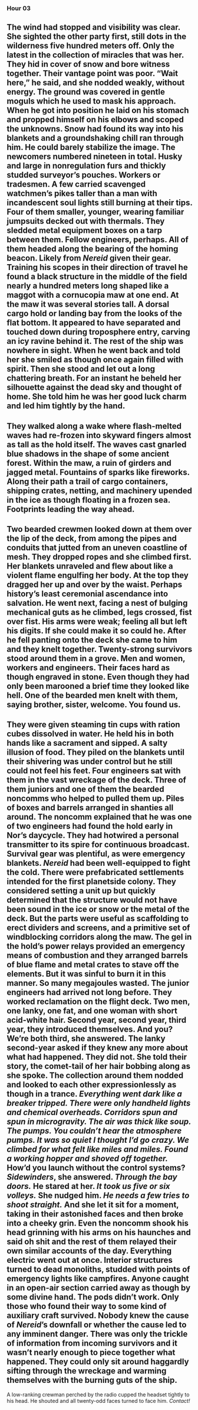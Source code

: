 ### Hour 03
The wind had stopped and visibility was clear. She sighted the other party first, still dots in the wilderness five hundred meters off. Only the latest in the collection of miracles that was her. They hid in cover of snow and bore witness together. Their vantage point was poor. “Wait here,” he said, and she nodded weakly, without energy.
The ground was covered in gentle moguls which he used to mask his approach. When he got into position he laid on his stomach and propped himself on his elbows and scoped the unknowns. Snow had found its way into his blankets and a groundshaking chill ran through him. He could barely stabilize the image.
The newcomers numbered nineteen in total. Husky and large in nonregulation furs and thickly studded surveyor’s pouches. Workers or tradesmen. A few carried scavenged watchmen’s pikes taller than a man with incandescent soul lights still burning at their tips. Four of them smaller, younger, wearing familiar jumpsuits decked out with thermals. They sledded metal equipment boxes on a tarp between them. Fellow engineers, perhaps. All of them headed along the bearing of the homing beacon. Likely from *Nereid* given their gear.
Training his scopes in their direction of travel he found a black structure in the middle of the field nearly a hundred meters long shaped like a maggot with a cornucopia maw at one end. At the maw it was several stories tall. A dorsal cargo hold or landing bay from the looks of the flat bottom. It appeared to have separated and touched down during troposphere entry, carving an icy ravine behind it. The rest of the ship was nowhere in sight.
When he went back and told her she smiled as though once again filled with spirit. Then she stood and let out a long chattering breath. For an instant he beheld her silhouette against the dead sky and thought of home. She told him he was her good luck charm and led him tightly by the hand. 
---- 
They walked along a wake where flash-melted waves had re-frozen into skyward fingers almost as tall as the hold itself. The waves cast gnarled blue shadows in the shape of some ancient forest. Within the maw, a ruin of girders and jagged metal. Fountains of sparks like fireworks. Along their path a trail of cargo containers, shipping crates, netting, and machinery upended in the ice as though floating in a frozen sea. Footprints leading the way ahead.
---- 
Two bearded crewmen looked down at them over the lip of the deck, from among the pipes and conduits that jutted from an uneven coastline of mesh. They dropped ropes and she climbed first. Her blankets unraveled and flew about like a violent flame engulfing her body. At the top they dragged her up and over by the waist. Perhaps history’s least ceremonial ascendance into salvation. He went next, facing a nest of bulging mechanical guts as he climbed, legs crossed, fist over fist. His arms were weak; feeling all but left his digits. If she could make it so could he. After he fell panting onto the deck she came to him and they knelt together. Twenty-strong survivors stood around them in a grove. Men and women, workers and engineers. Their faces hard as though engraved in stone. Even though they had only been marooned a brief time they looked like hell.
One of the bearded men knelt with them, saying brother, sister, welcome. You found us. 
---- 
They were given steaming tin cups with ration cubes dissolved in water. He held his in both hands like a sacrament and sipped. A salty illusion of food. They piled on the blankets until their shivering was under control but he still could not feel his feet.
Four engineers sat with them in the vast wreckage of the deck. Three of them juniors and one of them the bearded noncomms who helped to pulled them up. Piles of boxes and barrels arranged in shanties all around. The noncomm explained that he was one of two engineers had found the hold early in Nor’s daycycle. They had hotwired a personal transmitter to its spire for continuous broadcast.
Survival gear was plentiful, as were emergency blankets. *Nereid* had been well-equipped to fight the cold. There were prefabricated settlements intended for the first planetside colony. They considered setting a unit up but quickly determined that the structure would not have been sound in the ice or snow or the metal of the deck. But the parts were useful as scaffolding to erect dividers and screens, and a primitive set of windblocking corridors along the maw. 
The gel in the hold’s power relays provided an emergency means of combustion and they arranged barrels of blue flame and metal crates to stave off the elements. But it was sinful to burn it in this manner. So many megajoules wasted.
The junior engineers had arrived not long before. They worked reclamation on the flight deck. Two men, one lanky, one fat, and one woman with short acid-white hair. Second year, second year, third year, they introduced themselves. And you? We’re both third, she answered.
The lanky second-year asked if they knew any more about what had happened. They did not. She told their story, the comet-tail of her hair bobbing along as she spoke. The collection around them nodded and looked to each other expressionlessly as though in a trance.
*Everything went dark like a breaker tripped. There were only handheld lights and chemical overheads. Corridors spun and spun in microgravity. The air was thick like soup. The pumps. You couldn’t hear the atmosphere pumps. It was so quiet I thought I’d go crazy. We climbed for what felt like miles and miles. Found a working hopper and shoved off together.*
How’d you launch without the control systems?
*Sidewinders*, she answered. *Through the bay doors.*
He stared at her.
*It took us five or six volleys.* She nudged him. *He needs a few tries to shoot straight.* And she let it sit for a moment, taking in their astonished faces and then broke into a cheeky grin. Even the noncomm shook his head grinning with his arms on his haunches and said oh shit and the rest of them relayed their own similar accounts of the day. 
Everything electric went out at once. Interior structures turned to dead monoliths, studded with points of emergency lights like campfires. Anyone caught in an open-air section carried away as though by some divine hand. The pods didn’t work. Only those who found their way to some kind of auxiliary craft survived. 
Nobody knew the cause of *Nereid*’s downfall or whether the cause led to any imminent danger. There was only the trickle of information from incoming survivors and it wasn’t nearly enough to piece together what happened. They could only sit around haggardly sifting through the wreckage and warming themselves with the burning guts of the ship. 
---- 
A low-ranking crewman perched by the radio cupped the headset tightly to his head. He shouted and all twenty-odd faces turned to face him.
*Contact!*